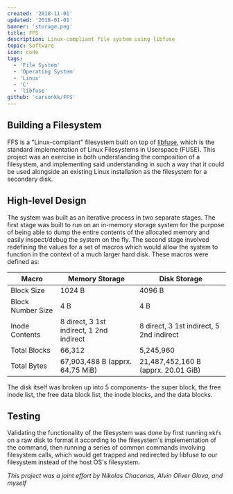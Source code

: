 ```yaml
---
created: '2018-11-01'
updated: '2018-01-01'
banner: 'storage.png'
title: FFS
description: Linux-compliant file system using libfuse
topic: Software
icon: code
tags:
  - 'File System'
  - 'Operating System'
  - 'Linux'
  - 'C'
  - 'libfuse'
github: 'carsonkk/FFS'
---
```


## Building a Filesystem

FFS is a "Linux-compliant" filesystem built on top of [libfuse](https://github.com/libfuse/libfuse), which is the standard implementation of Linux Filesystems in Userspace (FUSE). This project was an exercise in both understanding the composition of a filesystem, and implementing said understanding in such a way that it could be used alongside an existing Linux installation as the filesystem for a secondary disk. 

## High-level Design

The system was built as an iterative process in two separate stages. The first stage was built to run on an in-memory storage system for the purpose of being able to dump the entire contents of the allocated memory and easily inspect/debug the system on the fly. The second stage involved redefining the values for a set of macros which would allow the system to function in the context of a much larger hard disk. These macros were defined as:

| Macro             | Memory Storage                           | Disk Storage                             |
| ----------------- | ---------------------------------------- | ---------------------------------------- |
| Block Size        | 1024 B                                   | 4096 B                                   |
| Block Number Size | 4 B                                      | 4 B                                      |
| Inode Contents    | 8 direct, 3 1st indirect, 1 2nd indirect | 8 direct, 3 1st indirect, 5 2nd indirect |
| Total Blocks      | 66,312                                   | 5,245,960                                |
| Total Bytes       | 67,903,488 B (apprx. 64.75 MiB)          | 21,487,452,160 B (apprx. 20.01 GiB)      |

The disk itself was broken up into 5 components- the super block, the free inode list, the free data block list, the inode blocks, and the data blocks.

## Testing

Validating the functionality of the filesystem was done by first running `mkfs` on a raw disk to format it according to the filesystem's implementation of the command, then running a series of common commands involving filesystem calls, which would get trapped and redirected by libfuse to our filesystem instead of the host OS's filesystem.

*This project was a joint effort by Nikolas Chaconas, Alvin Oliver Glova, and myself*